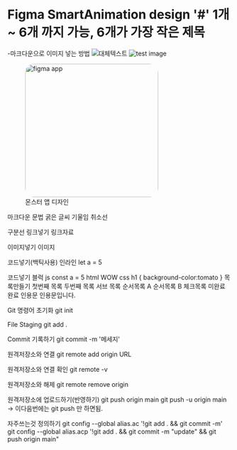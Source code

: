 # Figma SmartAnimation design '#' 1개 ~ 6개 까지 가능, 6개가 가장 작은 제목
-마크다운으로 이미지 넣는 방법 ![대체텍스트](이미지경로)
![test image](./images/icon/home.png)
<figure style="text-aline:center;">
<img src="./images/figma03.png" alt="figma app" style="width:300px;
border-radius:20px">
<figcaption>몬스터 앱 디자인</figcaption>
</figure>

마크다운 문법
굵은 글씨 기울임 취소선

구분선
링크넣기
링크자료

이미지넣기
이미지

코드넣기(백틱사용) 인라인
let a = 5

코드넣기 블럭
js
const a = 5
html
WOW
css
h1 { background-color:tomato }
목록만들기
첫번째 목록
두번째 목록
서브 목록
순서목록 A
순서목록 B
체크목록
 미완료
 완료
인용문
인용문입니다.

Git 명령어
초기화
git init

File Staging
git add .

Commit 기록하기
git commit -m '메세지'

원격저장소와 연결
git remote add origin URL

원격저장소와 연결 확인
git remote -v

원격저장소와 해제
git remote remove origin

원격저장소에 업로드하기(반영하기)
git push origin main git push -u origin main -> 이다음번에는 git push 만 하면됨.

자주쓰는것 정의하기
git config --global alias.ac '!git add . && git commit -m'
git config --global alias.acp '!git add . && git commit -m "update" && git push origin main"
